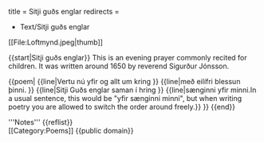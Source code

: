 title = Sitji guðs englar
redirects =
- Text/Sitji guðs englar
>>>>

[[File:Loftmynd.jpeg|thumb]]
<level c1/>

{{start|Sitji guðs englar}}
This is an evening prayer commonly recited for children. It was written around 1650 by reverend Sigurður Jónsson.


{{poem|
{{line|Vertu nú yfir og allt um kring }}
{{line|með eilífri blessun þinni. }}
{{line|Sitji Guðs englar saman í hring }}
{{line|sænginni yfir minni.<ref>In a usual sentence, this would be "yfir sænginni minni", but when writing poetry you are allowed to switch the order around freely.</ref>}}
}}
{{end}}


<div class=notes>
'''Notes'''
{{reflist}}
</div>
[[Category:Poems]]
<noinclude>{{public domain}}</noinclude>